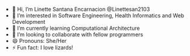 - 👋 Hi, I’m Linette Santana Encarnacion @Linettesan2103
- 👀 I’m interested in Software Engineering, Health Informatics and Web Development
- 🌱 I’m currently learning Computational Architecture
- 💞️ I’m looking to collaborate with fellow programmers
- 😄 Pronouns: She/Her
- ⚡ Fun fact: I love lizards!

<!---
Linettesan2103/Linettesan2103 is a ✨ special ✨ repository because its `README.md` (this file) appears on your GitHub profile.
You can click the Preview link to take a look at your changes.
--->
